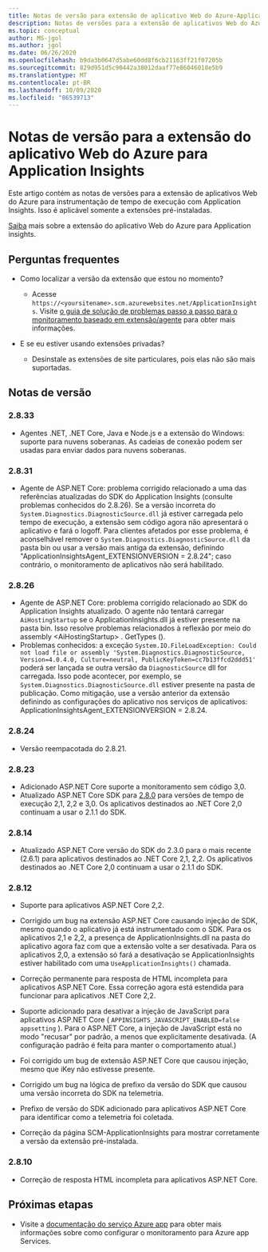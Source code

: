 ```yaml
---
title: Notas de versão para extensão de aplicativo Web do Azure-Application Insights
description: Notas de versões para a extensão de aplicativos Web do Azure para instrumentação de tempo de execução com Application Insights.
ms.topic: conceptual
author: MS-jgol
ms.author: jgol
ms.date: 06/26/2020
ms.openlocfilehash: b9da3b0647d5abe60dd8f6cb21163ff21f07205b
ms.sourcegitcommit: 829d951d5c90442a38012daaf77e86046018e5b9
ms.translationtype: MT
ms.contentlocale: pt-BR
ms.lasthandoff: 10/09/2020
ms.locfileid: "86539713"
---
```

# <a name="release-notes-for-azure-web-app-extension-for-application-insights"></a>Notas de versão para a extensão do aplicativo Web do Azure para Application Insights

Este artigo contém as notas de versões para a extensão de aplicativos Web do Azure para instrumentação de tempo de execução com Application Insights. Isso é aplicável somente a extensões pré-instaladas.

[Saiba](azure-web-apps.md) mais sobre a extensão do aplicativo Web do Azure para Application insights.

## <a name="frequently-asked-questions"></a>Perguntas frequentes

- Como localizar a versão da extensão que estou no momento?
    - Acesse `https://<yoursitename>.scm.azurewebsites.net/ApplicationInsights`. Visite [o guia de solução de problemas passo a passo para o monitoramento baseado em extensão/agente](./azure-web-apps.md?tabs=net#troubleshooting) para obter mais informações.

- E se eu estiver usando extensões privadas?
    - Desinstale as extensões de site particulares, pois elas não são mais suportadas.

## <a name="release-notes"></a>Notas de versão

### <a name="2833"></a>2.8.33

- Agentes .NET, .NET Core, Java e Node.js e a extensão do Windows: suporte para nuvens soberanas. As cadeias de conexão podem ser usadas para enviar dados para nuvens soberanas.

### <a name="2831"></a>2.8.31

- Agente de ASP.NET Core: problema corrigido relacionado a uma das referências atualizadas do SDK do Application Insights (consulte problemas conhecidos do 2.8.26). Se a versão incorreta do `System.Diagnostics.DiagnosticSource.dll` já estiver carregada pelo tempo de execução, a extensão sem código agora não apresentará o aplicativo e fará o logoff. Para clientes afetados por esse problema, é aconselhável remover o `System.Diagnostics.DiagnosticSource.dll` da pasta bin ou usar a versão mais antiga da extensão, definindo "ApplicationInsightsAgent_EXTENSIONVERSION = 2.8.24"; caso contrário, o monitoramento de aplicativos não será habilitado.

### <a name="2826"></a>2.8.26

- Agente de ASP.NET Core: problema corrigido relacionado ao SDK do Application Insights atualizado. O agente não tentará carregar `AiHostingStartup` se o ApplicationInsights.dll já estiver presente na pasta bin. Isso resolve problemas relacionados à reflexão por meio do assembly \<AiHostingStartup\> . GetTypes ().
- Problemas conhecidos: a exceção `System.IO.FileLoadException: Could not load file or assembly 'System.Diagnostics.DiagnosticSource, Version=4.0.4.0, Culture=neutral, PublicKeyToken=cc7b13ffcd2ddd51'` poderá ser lançada se outra versão da `DiagnosticSource` dll for carregada. Isso pode acontecer, por exemplo, se `System.Diagnostics.DiagnosticSource.dll` estiver presente na pasta de publicação. Como mitigação, use a versão anterior da extensão definindo as configurações do aplicativo nos serviços de aplicativos: ApplicationInsightsAgent_EXTENSIONVERSION = 2.8.24.

### <a name="2824"></a>2.8.24

- Versão reempacotada do 2.8.21.

### <a name="2823"></a>2.8.23

- Adicionado ASP.NET Core suporte a monitoramento sem código 3,0.
- Atualizado ASP.NET Core SDK para [2.8.0](https://github.com/microsoft/ApplicationInsights-aspnetcore/releases/tag/2.8.0) para versões de tempo de execução 2,1, 2,2 e 3,0. Os aplicativos destinados ao .NET Core 2,0 continuam a usar o 2.1.1 do SDK.

### <a name="2814"></a>2.8.14

- Atualizado ASP.NET Core versão do SDK do 2.3.0 para o mais recente (2.6.1) para aplicativos destinados ao .NET Core 2,1, 2,2. Os aplicativos destinados ao .NET Core 2,0 continuam a usar o 2.1.1 do SDK.

### <a name="2812"></a>2.8.12

- Suporte para aplicativos ASP.NET Core 2,2.
- Corrigido um bug na extensão ASP.NET Core causando injeção de SDK, mesmo quando o aplicativo já está instrumentado com o SDK. Para os aplicativos 2,1 e 2,2, a presença de ApplicationInsights.dll na pasta do aplicativo agora faz com que a extensão volte a ser desativada. Para os aplicativos 2,0, a extensão só fará a desativação se ApplicationInsights estiver habilitado com uma `UseApplicationInsights()` chamada.

- Correção permanente para resposta de HTML incompleta para aplicativos ASP.NET Core. Essa correção agora está estendida para funcionar para aplicativos .NET Core 2,2.

- Suporte adicionado para desativar a injeção de JavaScript para aplicativos ASP.NET Core ( `APPINSIGHTS_JAVASCRIPT_ENABLED=false appsetting` ). Para o ASP.NET Core, a injeção de JavaScript está no modo "recusar" por padrão, a menos que explicitamente desativada. (A configuração padrão é feita para manter o comportamento atual.)

- Foi corrigido um bug de extensão ASP.NET Core que causou injeção, mesmo que iKey não estivesse presente.
- Corrigido um bug na lógica de prefixo da versão do SDK que causou uma versão incorreta do SDK na telemetria.

- Prefixo de versão do SDK adicionado para aplicativos ASP.NET Core para identificar como a telemetria foi coletada.
- Correção da página SCM-ApplicationInsights para mostrar corretamente a versão da extensão pré-instalada.

### <a name="2810"></a>2.8.10

- Correção de resposta HTML incompleta para aplicativos ASP.NET Core.

## <a name="next-steps"></a>Próximas etapas

- Visite a [documentação do serviço Azure app](azure-web-apps.md) para obter mais informações sobre como configurar o monitoramento para Azure app Services. 
